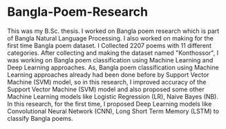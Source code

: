 # Bangla-Poem-Research

This was my B.Sc. thesis. I worked on Bangla poem research which is part of Bangla Natural Language Processing. I also worked on making for the first time Bangla poem dataset. I Collected 2207 poems with 11 different categories. After collecting and making the dataset named "Konthossor", I was working on Bangla poem classification using Machine Learning and Deep Learning approaches. As, Bangla poem classification using Machine Learning approaches already had been done before by Support Vector Machine (SVM) model, so in this research, I improved accuracy of the Support Vector Machine (SVM) model and also proposed some other Machine Learning models like Logistic Regression (LR), Naive Bayes (NB). In this research, for the first time, I proposed Deep Learning models like Convolutional Neural Network (CNN), Long Short Term Memory (LSTM) to classify Bangla poems.
